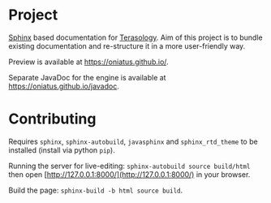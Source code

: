 # Project

[Sphinx](http://www.sphinx-doc.org) based documentation for [Terasology](https://github.com/MovingBlocks/Terasology). Aim of this project is to bundle existing documentation and re-structure it in a more user-friendly way.

Preview is available at https://oniatus.github.io/.

Separate JavaDoc for the engine is available at https://oniatus.github.io/javadoc. 

# Contributing

Requires `sphinx`, `sphinx-autobuild`, `javasphinx` and `sphinx_rtd_theme` to be installed (install via python `pip`).

Running the server for live-editing: `sphinx-autobuild source build/html` then open [http://127.0.0.1:8000/](http://127.0.0.1:8000/) in your browser.

Build the page: `sphinx-build -b html source build`.
